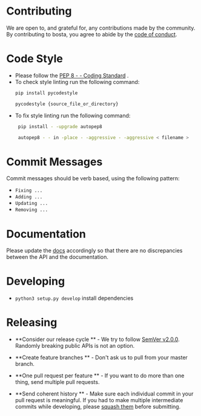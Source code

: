 # Contributing

We are open to, and grateful for, any contributions made by the community. By contributing to bosta, you agree to abide by the [code of conduct](CODE_OF_CONDUCT.md).

# Code Style

- Please follow the [PEP 8 - - Coding Standard](https://www.python.org/dev/peps/pep-0008/) .
- To check style linting run the following command:
    ```bash
    pip install pycodestyle

    pycodestyle {source_file_or_directory}

    ```
- To fix style linting run the following command:
    ```bash
     pip install - -upgrade autopep8

     autopep8 - - in -place - -aggressive - -aggressive < filename >
    ```


# Commit Messages

Commit messages should be verb based, using the following pattern:

- `Fixing ...`
- `Adding ...`
- `Updating ...`
- `Removing ...`

# Documentation

Please update the [docs](README.md) accordingly so that there are no discrepancies between the API and the documentation.

# Developing

- `python3 setup.py develop` install dependencies

# Releasing

- **Consider our release cycle ** - We try to follow [SemVer v2.0.0](https://semver.org/). Randomly breaking public APIs is not an option.

- **Create feature branches ** - Don't ask us to pull from your master branch.

- **One pull request per feature ** - If you want to do more than one thing, send multiple pull requests.

- **Send coherent history ** - Make sure each individual commit in your pull request is meaningful. If you had to make multiple intermediate commits while developing, please [squash them](https://www.git-scm.com/book/en/v2/Git-Tools-Rewriting-History#Changing-Multiple-Commit-Messages) before submitting.

